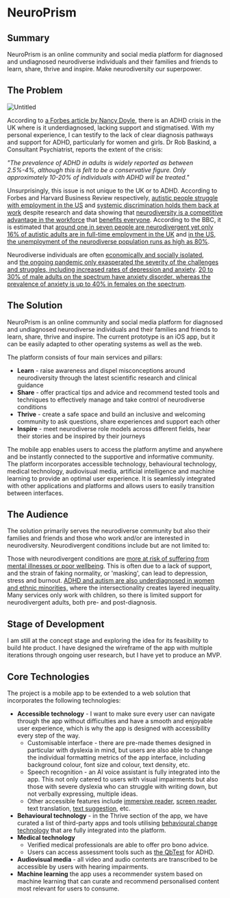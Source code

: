 # NeuroPrism

## Summary

NeuroPrism is an online community and social media platform for diagnosed and undiagnosed neurodiverse individuals and their families and friends to learn, share, thrive and inspire. Make neurodiversity our superpower.

## The Problem

![Untitled](https://www.geniuswithin.org/wp-content/uploads/2021/04/Venn_Genius-Within-V1-1024x768.png)

According to [a Forbes article by Nancy Doyle](https://www.forbes.com/sites/drnancydoyle/2022/01/14/adhd-crisis-in-the-uk-under-diagnosed-lacking-support-and-stigmatized/?sh=388a920196f4), there is an ADHD crisis in the UK where is it underdiagnosed, lacking support and stigmatised. With my personal experience, I can testify to the lack of clear diagnosis pathways and support for ADHD, particularly for women and girls. Dr Rob Baskind, a Consultant Psychiatrist, reports the extent of the crisis:

*"The prevalence of ADHD in adults is widely reported as between 2.5%-4%, although this is felt to be a conservative figure. Only approximately 10-20% of individuals with ADHD will be treated."*

Unsurprisingly, this issue is not unique to the UK or to ADHD. According to Forbes and Harvard Business Review respectively, [autistic people struggle with employment in the US](https://www.forbes.com/sites/michaelbernick/2021/01/12/the-state-of-autism-employment-in-2021/?sh=52b8a06a59a4) and [systemic discrimination holds them back at work](https://hbr.org/2021/12/autism-doesnt-hold-people-back-at-work-discrimination-does) despite research and data showing that [neurodiversity is a competitive advantage in the workforce](https://hbr.org/2017/05/neurodiversity-as-a-competitive-advantage) that [benefits everyone](https://theconversation.com/neurodiversity-at-work-benefits-everyone-why-companies-are-hiring-autistic-people-146788). According to the BBC, it is estimated that [around one in seven people are neurodivergent yet only 16% of autistic adults are in full-time employment in the UK](https://www.bbc.com/worklife/article/20190719-neurodiversity) and [in the US, the unemployment of the neurodiverse population runs as high as 80%](https://hbr.org/2017/05/neurodiversity-as-a-competitive-advantage).

Neurodiverse individuals are often [economically and socially isolated](https://blogs.scientificamerican.com/observations/clearing-up-some-misconceptions-about-neurodiversity/), and [the ongoing pandemic only exasperated the severity of the challenges and struggles, including increased rates of depression and anxiety](https://www.verywellmind.com/how-neurodivergence-impacts-experiences-of-the-pandemic-5186107). [20 to 30% of male adults on the spectrum have anxiety disorder, whereas the prevalence of anxiety is up to 40% in females on the spectrum](https://med.stanford.edu/psychiatry/about/covid19/neurodiverse.html).

## The Solution

NeuroPrism is an online community and social media platform for diagnosed and undiagnosed neurodiverse individuals and their families and friends to learn, share, thrive and inspire. The current prototype is an iOS app, but it can be easily adapted to other operating systems as well as the web.

The platform consists of four main services and pillars:

- **Learn** - raise awareness and dispel misconceptions around neurodiversity through the latest scientific research and clinical guidance
- **Share** - offer practical tips and advice and recommend tested tools and techniques to effectively manage and take control of neurodiverse conditions
- **Thrive** - create a safe space and build an inclusive and welcoming community to ask questions, share experiences and support each other
- **Inspire** - meet neurodiverse role models across different fields, hear their stories and be inspired by their journeys

The mobile app enables users to access the platform anytime and anywhere and be instantly connected to the supportive and informative community. The platform incorporates accessible technology, behavioural technology, medical technology, audiovisual media, artificial intelligence and machine learning to provide an optimal user experience. It is seamlessly integrated with other applications and platforms and allows users to easily transition between interfaces.

## The Audience

The solution primarily serves the neurodiverse community but also their families and friends and those who work and/or are interested in neurodiversity. Neurodivergent conditions include but are not limited to:

Those with neurodivergent conditions are [more at risk of suffering from mental illnesses or poor wellbeing](https://www.healthassured.org/blog/neurodiversity/). This is often due to a lack of support, and the strain of faking normality, or 'masking', can lead to depression, stress and burnout. [ADHD and autism are also underdiagnosed in women and ethnic minorities,](https://www.inclusiveemployers.co.uk/neurodiversity-in-the-workplace-understanding-is-key/) where the intersectionality creates layered inequality. Many services only work with children, so there is limited support for neurodivergent adults, both pre- and post-diagnosis.

## Stage of Development

I am still at the concept stage and exploring the idea for its feasibility to build hte product. I have designed the wireframe of the app with multiple iterations through ongoing user research, but I have yet to produce an MVP.

## Core Technologies

The project is a mobile app to be extended to a web solution that incorporates the following technologies:

- **Accessible technology** - I want to make sure every user can navigate through the app without difficulties and have a smooth and enjoyable user experience, which is why the app is designed with accessibility every step of the way.
    - Customisable interface - there are pre-made themes designed in particular with dyslexia in mind, but users are also able to change the individual formatting metrics of the app interface, including background colour, font size and colour, text density, etc.
    - Speech recognition - an AI voice assistant is fully integrated into the app. This not only catered to users with visual impairments but also those with severe dyslexia who can struggle with writing down, but not verbally expressing, multiple ideas.
    - Other accessible features include [immersive reader](https://www.youtube.com/watch?v=wHJJCLV-DNg), [screen reader](https://en.wikipedia.org/wiki/Screen_reader), text translation, [text suggestion](https://support.microsoft.com/en-us/windows/enable-text-suggestions-in-windows-0bf313ca-c992-4173-aa5f-8341d3953498), etc.
- **Behavioural technology** - in the Thrive section of the app, we have curated a list of third-party apps and tools utilising [behavioural change technology](https://www.appliedbehavioranalysisedu.org/what-is-behavioral-change-technology/) that are fully integrated into the platform.
- **Medical technology**
    - Verified medical professionals are able to offer pro bono advice.
    - Users can access assessment tools such as [the QbTest](https://www.qbtech.com/) for ADHD.
- **Audiovisual media** - all video and audio contents are transcribed to be accessible by users with hearing impairments.
- **Machine learning** the app uses a recommender system based on machine learning that can curate and recommend personalised content most relevant for users to consume.

